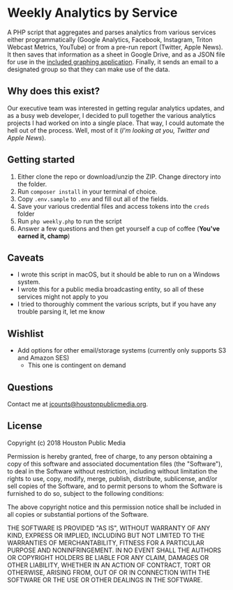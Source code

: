 # Weekly Analytics by Service

A PHP script that aggregates and parses analytics from various services either programmatically (Google Analytics, Facebook, Instagram, Triton Webcast Metrics, YouTube) or from a pre-run report (Twitter, Apple News). It then saves that information as a sheet in Google Drive, and as a JSON file for use in the [included graphing application](./hpm-analytics-new). Finally, it sends an email to a designated group so that they can make use of the data.

## Why does this exist?

Our executive team was interested in getting regular analytics updates, and as a busy web developer, I decided to pull together the various analytics projects I had worked on into a single place. That way, I could automate the hell out of the process. Well, most of it (*I'm looking at you, Twitter and Apple News*).

## Getting started

1. Either clone the repo or download/unzip the ZIP. Change directory into the folder.
2. Run `composer install` in your terminal of choice.
3. Copy `.env.sample` to `.env` and fill out all of the fields.
4. Save your various credential files and access tokens into the `creds` folder
5. Run `php weekly.php` to run the script
6. Answer a few questions and then get yourself a cup of coffee (**You've earned it, champ**)

## Caveats

- I wrote this script in macOS, but it should be able to run on a Windows system.
- I wrote this for a public media broadcasting entity, so all of these services might not apply to you
- I tried to thoroughly comment the various scripts, but if you have any trouble parsing it, let me know

## Wishlist

- Add options for other email/storage systems (currently only supports S3 and Amazon SES)
  - This one is contingent on demand

## Questions

Contact me at [jcounts@houstonpublicmedia.org](mailto:jcounts@houstonpublicmedia.org?subject=Weekly%20Analytics%20Script).

## License

Copyright (c) 2018 Houston Public Media

Permission is hereby granted, free of charge, to any person obtaining a copy of this software and associated documentation files (the "Software"), to deal in the Software without restriction, including without limitation the rights to use, copy, modify, merge, publish, distribute, sublicense, and/or sell copies of the Software, and to permit persons to whom the Software is furnished to do so, subject to the following conditions:

The above copyright notice and this permission notice shall be included in all copies or substantial portions of the Software.

THE SOFTWARE IS PROVIDED "AS IS", WITHOUT WARRANTY OF ANY KIND, EXPRESS OR IMPLIED, INCLUDING BUT NOT LIMITED TO THE WARRANTIES OF MERCHANTABILITY, FITNESS FOR A PARTICULAR PURPOSE AND NONINFRINGEMENT. IN NO EVENT SHALL THE AUTHORS OR COPYRIGHT HOLDERS BE LIABLE FOR ANY CLAIM, DAMAGES OR OTHER LIABILITY, WHETHER IN AN ACTION OF CONTRACT, TORT OR OTHERWISE, ARISING FROM, OUT OF OR IN CONNECTION WITH THE SOFTWARE OR THE USE OR OTHER DEALINGS IN THE SOFTWARE.
